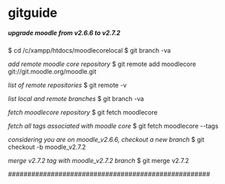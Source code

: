 gitguide
========

##### upgrade moodle from v2.6.6 to v2.7.2 ######

$ cd /c/xampp/htdocs/moodlecorelocal
$ git branch -va 

*add remote moodle core repository*
$ git remote add moodlecore git://git.moodle.org/moodle.git

*list of remote repositories*
$ git remote -v

*list local and remote branches*
$ git branch -va

*fetch moodlecore repository*
$ git fetch moodlecore

*fetch all tags associated with moodle core*
$ git fetch moodlecore --tags

*considering you are on moodle_v2.6.6, checkout a new branch*
$ git checkout -b moodle_v2.7.2

*merge v2.7.2 tag with moodle_v2.7.2 branch*
$ git merge v2.7.2

#################################################### 


